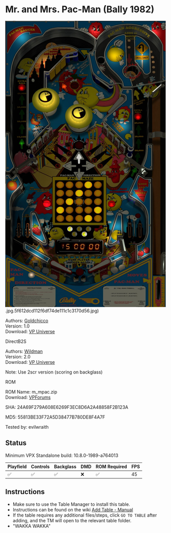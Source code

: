 # Mr. and Mrs. Pac-Man (Bally 1982)

![Table Preview](../../images/vpx-mrandmrspacman.jpg).jpg.5f612dcd112f6df74de111c1c3170d56.jpg)

Authors: [Goldchicco](https://vpuniverse.com/profile/23579-goldchicco/)  
Version: 1.0  
Download: [VP Universe](https://vpuniverse.com/files/file/7589-mr-and-mrs-pac-man-bally-1982/)

DirectB2S

Authors: [Wildman](https://vpuniverse.com/profile/5-wildman/)  
Version: 2.0  
Download: [VP Universe](https://vpuniverse.com/files/file/5084-mr-mrs-pac-man-bally-1982/)

Note: Use 2scr version (scoring on backglass)

ROM

ROM Name: m_mpac.zip  
Download: [VPForums](https://www.vpforums.org/index.php?app=downloads&showfile=649)

SHA: 24A69F279A608E6269F3EC8D6A2A48858F2B123A

MD5: 55813BE33F72A5D38477B780DE8F4A7F

Tested by: evilwraith

## Status 

Minimum VPX Standalone build: 10.8.0-1989-a764013

| Playfield | Controls | Backglass | DMD | ROM Required | FPS | 
|-----------|----------|-----------|-----|--------------|-----|
| :white_check_mark: | :white_check_mark: | :white_check_mark: | :x: | :white_check_mark: | 45 |

## Instructions

- Make sure to use the Table Manager to install this table.
- Instructions can be found on the wiki [Add Table - Manual](https://github.com/LegendsUnchained/vpx-standalone-alp4k/wiki/%5B04%5D-%F0%9F%A7%A1-TM-%E2%80%90-Other-Features#add-table---manual)
- If the table requires any additional files/steps, click `GO TO TABLE` after adding, and the TM will open to the relevant table folder.
- "WAKKA WAKKA"

